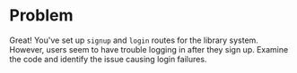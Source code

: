# Problem
Great! You've set up `signup` and `login` routes for the library system. However, users seem to have trouble logging in after they sign up. Examine the code and identify the issue causing login failures.
